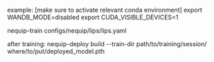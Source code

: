 example:
[make sure to activate relevant conda environment]
export WANDB_MODE=disabled
export CUDA_VISIBLE_DEVICES=1 

nequip-train configs/nequip/lips/lips.yaml

after training:
nequip-deploy build --train-dir path/to/training/session/ where/to/put/deployed_model.pth

